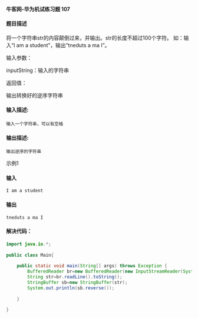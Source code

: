 #### 牛客网-华为机试练习题 107

#### 题目描述

将一个字符串str的内容颠倒过来，并输出。str的长度不超过100个字符。 如：输入“I am a student”，输出“tneduts a ma I”。


输入参数：

inputString：输入的字符串


返回值：

输出转换好的逆序字符串
 

#### 输入描述:

```
输入一个字符串，可以有空格
```

#### 输出描述:

```
输出逆序的字符串
```

示例1

#### 输入



```
I am a student
```

#### 输出


```
tneduts a ma I
```
####  解决代码：
```java
import java.io.*;
  
public class Main{
  
    public static void main(String[] args) throws Exception {
        BufferedReader br=new BufferedReader(new InputStreamReader(System.in));
        String str=br.readLine().toString();
        StringBuffer sb=new StringBuffer(str);
        System.out.println(sb.reverse());
  
    }
  
}

```